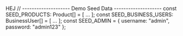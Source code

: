 HEJ
// -------------------- Demo Seed Data --------------------
const SEED_PRODUCTS: Product[] = [ ... ];
const SEED_BUSINESS_USERS: BusinessUser[] = [ ... ];
const SEED_ADMIN = { username: "admin", password: "admin123" };

